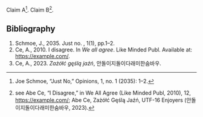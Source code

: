 Claim A[^footnote-ref-fn-06-citation-in-footnotes-1]. Claim B[^footnote-ref-fn-06-citation-in-footnotes-2].

[^footnote-ref-fn-06-citation-in-footnotes-1]:  Joe Schmoe, “Just No,” Opinions, 1, no. 1 (2035): 1–2. 

[^footnote-ref-fn-06-citation-in-footnotes-2]:  see Abe Ce, “I Disagree,” in We All Agree (Like Minded Publ, 2010), 12, https://example.com/; Abe Ce, Zażółć Gęślą Jaźń, UTF-16 Enjoyers (안돌이지돌이다래미한숨바우, 2023). 


## Bibliography

1. Schmoe, J., 2035. Just no. , 1(1), pp.1–2.
2. Ce, A., 2010. I disagree. In *We all agree*. Like Minded Publ. Available at: https://example.com/.
3. Ce, A., 2023. *Zażółć gęślą jaźń*, 안돌이지돌이다래미한숨바우.

